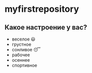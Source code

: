 # myfirstrepository

## Какое настроение у вас?

* веселое  :smiley:
* грустное
* сонливое :sleeping:
* рабочее
* осеннее
* спортивное


